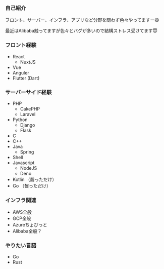 ### 自己紹介

フロント、サーバー、インフラ、アプリなど分野を問わず色々やってますー😄

最近はAlibaba触ってますが色々とバグが多いので結構ストレス受けてます😇

### フロント経験

* React
  * NuxtJS
* Vue
* Anguler
* Flutter (Dart)

### サーバーサイド経験

* PHP
  * CakePHP
  * Laravel
* Python
  * Django
  * Flask
* C
* C++
* Java
  * Spring
* Shell
* Javascript
  * NodeJS
  * Deno
* Kotlin （齧っただけ）
* Go （齧っただけ）

### インフラ関連

* AWS全般
* GCP全般
* Azureちょびっと
* Alibaba全般？

### やりたい言語

* Go
* Rust



<!--
**masyumaro-navi/masyumaro-navi** is a ✨ _special_ ✨ repository because its `README.md` (this file) appears on your GitHub profile.

Here are some ideas to get you started:

- 🔭 I’m currently working on ...
- 🌱 I’m currently learning ...
- 👯 I’m looking to collaborate on ...
- 🤔 I’m looking for help with ...
- 💬 Ask me about ...
- 📫 How to reach me: ...
- 😄 Pronouns: ...
- ⚡ Fun fact: ...
-->
<!-- 
<img src="https://img.shields.io/twitter/url?label=twtter&style=social&url=https%3A%2F%2Ftwitter.com%2Fmasyumaro_navi"> <img src="https://img.shields.io/github/followers/masyumaro-navi?style=social"> -->
